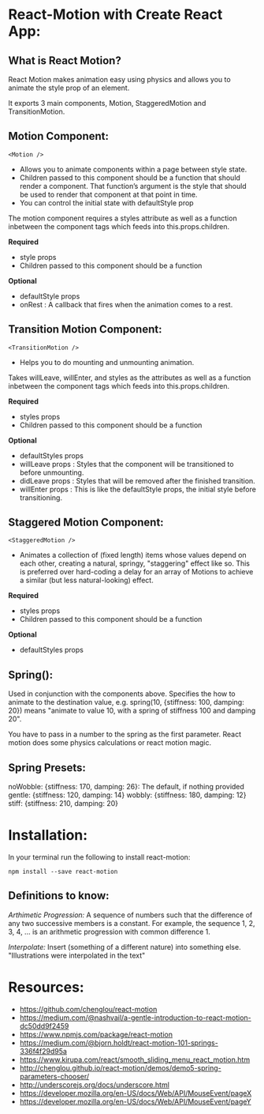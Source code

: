 # React-Motion with Create React App:

## What is React Motion?

React Motion makes animation easy using physics and allows you to animate the style prop of an element. 

It exports 3 main components, Motion, StaggeredMotion and TransitionMotion.


## Motion Component:
`<Motion />`

- Allows you to animate components within a page between style state.
- Children passed to this component should be a function that should render a component. That function’s argument is the style that should be used to render that component at that point in time.
- You can control the initial state with defaultStyle prop

The motion component requires a styles attribute as well as a function inbetween the component tags which feeds into this.props.children. 

**Required**
- style props
- Children passed to this component should be a function

**Optional**
- defaultStyle props
- onRest : A callback that fires when the animation comes to a rest.



## Transition Motion Component:
`<TransitionMotion />`

- Helps you to do mounting and unmounting animation.

Takes willLeave, willEnter, and styles as the attributes as well as a function inbetween the component tags which feeds into this.props.children. 

**Required**
- styles props 
- Children passed to this component should be a function

**Optional**
- defaultStyles props
- willLeave props : Styles that the component will be transitioned to before unmounting.
- didLeave props : Styles that will be removed after the finished transition.
- willEnter props : This is like the defaultStyle props, the initial style before transitioning. 



## Staggered Motion Component: 
`<StaggeredMotion />`

- Animates a collection of (fixed length) items whose values depend on each other, creating a natural, springy, "staggering" effect like so. This is preferred over hard-coding a delay for an array of Motions to achieve a similar (but less natural-looking) effect.

 **Required**
- styles props 
- Children passed to this component should be a function

**Optional**
- defaultStyles props



## Spring(): 

Used in conjunction with the components above. Specifies the how to animate to the destination value, e.g. spring(10, {stiffness: 100, damping: 20}) means "animate to value 10, with a spring of stiffness 100 and damping 20".

You have to pass in a number to the spring as the first parameter. React motion does some physics calculations or react motion magic.


## Spring Presets: 

  noWobble: {stiffness: 170, damping: 26}: The default, if nothing provided
  gentle: {stiffness: 120, damping: 14}
  wobbly: {stiffness: 180, damping: 12}
  stiff: {stiffness: 210, damping: 20}



# Installation: 

In your terminal run the following to install react-motion: 

`npm install --save react-motion`


## Definitions to know: 

*Arthimetic Progression:* A sequence of numbers such that the difference of any two successive members is a constant. For example, the sequence 1, 2, 3, 4, ... is an arithmetic progression with common difference 1. 

*Interpolate:* Insert (something of a different nature) into something else. "Illustrations were interpolated in the text"



# Resources: 

- https://github.com/chenglou/react-motion
- https://medium.com/@nashvail/a-gentle-introduction-to-react-motion-dc50dd9f2459
- https://www.npmjs.com/package/react-motion 
- https://medium.com/@bjorn.holdt/react-motion-101-springs-336f4f29d95a
- https://www.kirupa.com/react/smooth_sliding_menu_react_motion.htm
- http://chenglou.github.io/react-motion/demos/demo5-spring-parameters-chooser/
- http://underscorejs.org/docs/underscore.html
- https://developer.mozilla.org/en-US/docs/Web/API/MouseEvent/pageX
- https://developer.mozilla.org/en-US/docs/Web/API/MouseEvent/pageY